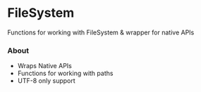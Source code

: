 # FileSystem
Functions for working with FileSystem &amp; wrapper for native APIs

### About
- Wraps Native APIs
- Functions for working with paths
- UTF-8 only support
